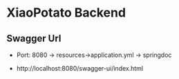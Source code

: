 # XiaoPotato Backend

## Swagger Url

* Port: 8080 -> resources->application.yml -> springdoc

* http://localhost:8080/swagger-ui/index.html